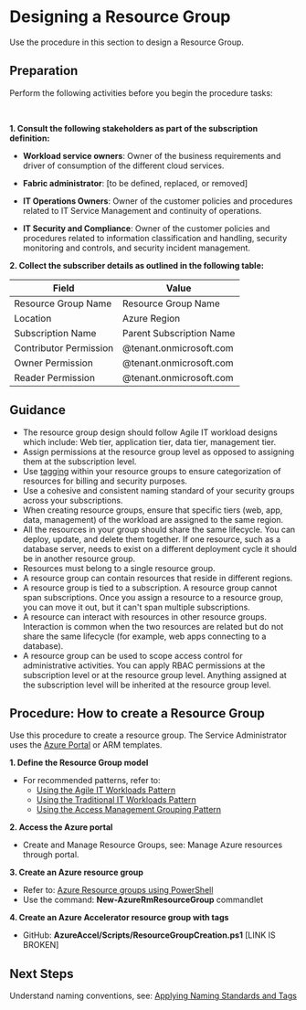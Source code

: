 # Designing a Resource Group 


Use the procedure in this section to design a Resource Group. 


 

## Preparation 


Perform the following activities before you begin the procedure tasks:  

  

**1. Consult the following stakeholders as part of the subscription definition:**

   - **Workload service owners**:  Owner of the business requirements and driver of consumption of the 
   different cloud services. 

   - **Fabric administrator**:  [to be defined, replaced, or removed] 

   - **IT Operations Owners**:  Owner of the customer policies and procedures related to IT Service 
   Management and continuity of operations. 

   - **IT Security and Compliance**:  Owner of the customer policies and procedures related to information 
   classification and handling, security monitoring and controls, and security incident management. 


**2. Collect the subscriber details as outlined in the following table:**


   | __Field__ | __Value__ |
   |------------------------------|----------------------------|
   | Resource Group Name   | Resource Group Name   | 
   | Location    | Azure Region | 
   | Subscription Name  | Parent Subscription Name  | 
   | Contributor Permission    | @tenant.onmicrosoft.com |  
   | Owner Permission   | @tenant.onmicrosoft.com |  
   | Reader Permission   | @tenant.onmicrosoft.com |  


## Guidance

   - The resource group design should follow Agile IT workload designs which include:  Web tier, application 
   tier, data tier, management tier. 
   - Assign permissions at the resource group level as opposed to assigning them at the subscription level. 
   - Use [tagging](4.1-Applying-Azure-Tags.md) within your resource groups to ensure categorization of resources for billing and security purposes. 
   - Use a cohesive and consistent naming standard of your security groups across your subscriptions. 
   - When creating resource groups, ensure that specific tiers (web, app, data, management) of the workload 
   are assigned to the same region. 
   - All the resources in your group should share the same lifecycle. You can deploy, update, and  delete them together. If one resource, such as a database server, needs to exist on a different deployment cycle it should be in another resource group. 
   - Resources must belong to a single resource group. 
   - A resource group can contain resources that reside in different regions. 
   - A resource group is tied to a subscription. A resource group cannot span subscriptions. Once you assign a 
  resource to a resource group, you can move it out, but it can't span multiple subscriptions. 
   - A resource can interact with resources in other resource groups. Interaction is common when the two 
  resources are related but do not share the same lifecycle (for example, web apps connecting to a 
  database). 
   - A resource group can be used to scope access control for administrative activities. You can apply RBAC 
  permissions at the subscription level or at the resource group level. Anything assigned at the subscription 
  level will be inherited at the resource group level. 


## Procedure:  How to create a Resource Group 


Use this procedure to create a resource group. The Service Administrator uses the [Azure Portal](https://ms.portal.azure.com/) or ARM 
templates. 


**1. Define the Resource Group model**
  - For recommended patterns, refer to:  
    - [Using the Agile IT Workloads Pattern](3.1.1-Using-the-Agile-IT-Workloads-Pattern.md) 
    - [Using the Traditional IT Workloads Pattern](3.1.2-Using-the-Traditional-IT-Workloads-Pattern.md) 
    - [Using the Access Management Grouping Pattern](3.1.3-Using-the-Access-Management-Grouping-Pattern.md) 


**2. Access the Azure portal** 
   - Create and Manage Resource Groups, see: Manage Azure resources through portal. 


**3. Create an Azure resource group** 
   - Refer to:  [Azure Resource groups using PowerShell](https://docs.microsoft.com/en-us/powershell/module/azurerm.resources/new-azurermresourcegroup?view=azurermps-6.1.0&viewFallbackFrom=azurermps-5.1.1)  
   - Use the command: **New-AzureRmResourceGroup** commandlet 


**4. Create an Azure Accelerator resource group with tags** 
  - GitHub:  **AzureAccel/Scripts/ResourceGroupCreation.ps1** [LINK IS BROKEN]  


 
## Next Steps 


Understand naming conventions, see:  [Applying Naming Standards and Tags](4.0-Applying-Naming-Standards-and-Tags.md) 




